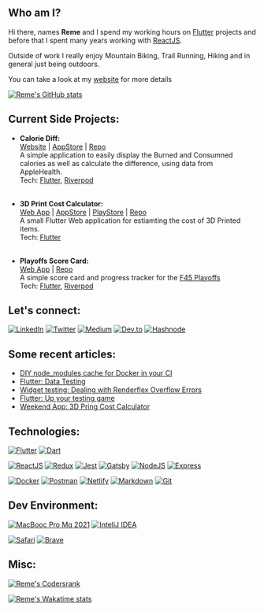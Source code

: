 <h2>Who am I?</h2>

Hi there, names **Reme** and I spend my working hours on [Flutter](https://flutter.dev) projects and before that I spent many years working with [ReactJS](https://reactjs.org).

Outside of work I really enjoy Mountain Biking, Trail Running, Hiking and in general just being outdoors.

You can take a look at my [website](https://remelehane.dev) for more details

[![Reme's GitHub stats](https://github-readme-stats.vercel.app/api?username=RemeJuan&count_private=true&show_icons=true)](https://wakatime.com/@RemeJuan)

<h2>Current Side Projects:</h2>

- **Calorie Diff:**
  <br/>
  [Website](https://caloriediff.app) | [AppStore](https://apps.apple.com/za/app/calorie-diff/id6444097631) | [Repo](https://github.com/RemeJuan/calorie_diff)
  <br/>
  A simple application to easily display the Burned and Consumned calories as well as calculate the difference, using data from AppleHealth.
  <br/>
  Tech: [Flutter](https://flutter.dev), [Riverpod](https://riverpod.dev)
  <br/>
  <br/>
  
- **3D Print Cost Calculator:**
  <br/>
  [Web App](https://3dpcc.pages.dev) | [AppStore](https://apps.apple.com/za/app/3d-printer-cost-calculator/id6444106268) | [PlayStore](https://play.google.com/store/apps/details?id=com.threed_print_calculator) | [Repo](https://github.com/RemeJuan/threed_print_cost_calculator)
  <br/>
  A small Flutter Web application for estiamting the cost of 3D Printed items.
  <br/>
  Tech: [Flutter](https://flutter.dev)
  <br/>
  <br/>
- **Playoffs Score Card:**
  <br/>
  [Web App](https://playoffsscorecard.app) | [Repo](https://github.com/RemeJuan/playoffs_score_tracker)
  <br/>
  A simple score card and progress tracker for the [F45 Playoffs](https://www.f45playoffs.com/)
  <br/>
  Tech: [Flutter](https://flutter.dev), [Riverpod](https://riverpod.dev)
  <br/>
<h2>Let's connect:</h2>

[![LinkedIn](https://img.shields.io/badge/LinkedIn-0077B5?style=for-the-badge&logo=linkedin&logoColor=white)](https://www.linkedin.com/in/remelehane/)
[![Twitter](https://img.shields.io/badge/Twitter-1DA1F2?style=for-the-badge&logo=twitter&logoColor=white)](https://twitter.com/RemeJuan)
[![Medium](https://img.shields.io/badge/Medium-12100E?style=for-the-badge&logo=medium&logoColor=white)](https://remelehane.medium.com/)
[![Dev.to](https://img.shields.io/badge/dev.to-0A0A0A?style=for-the-badge&logo=dev-dot-to&logoColor=white)](https://dev.to/remejuan)
[![Hashnode](https://img.shields.io/badge/hashnode-0A0A0A?style=for-the-badge&logo=hashnode&logoColor=white)](https://node.remelehane.dev)

<h2>Some recent articles:</h2>

<!-- BLOG-POST-LIST:START -->
- [DIY node_modules cache for Docker in your CI](https://blog.remelehane.dev/diy-nodemodules-cache-for-docker-in-your-ci)
- [Flutter: Data Testing](https://blog.remelehane.dev/flutter-data-testing)
- [Widget testing: Dealing with Renderflex Overflow Errors](https://blog.remelehane.dev/widget-testing-dealing-with-renderflex-overflow-errors)
- [Flutter: Up your testing game](https://blog.remelehane.dev/flutter-up-your-testing-game)
- [Weekend App: 3D Pring Cost Calculator](https://blog.remelehane.dev/weekend-app-3d-pring-cost-calculator)
<!-- BLOG-POST-LIST:END -->

<h2>Technologies:</h2>

[![Flutter](https://img.shields.io/badge/Flutter-02569B?style=for-the-badge&logo=flutter&logoColor=white)]()
[![Dart](https://img.shields.io/badge/Dart-0175C2?style=for-the-badge&logo=dart&logoColor=white)]()

[![ReactJS](https://img.shields.io/badge/React-20232A?style=for-the-badge&logo=react&logoColor=61DAFB)]()
[![Redux](https://img.shields.io/badge/Redux-593D88?style=for-the-badge&logo=redux&logoColor=white)]()
[![Jest](https://img.shields.io/badge/Jest-C21325?style=for-the-badge&logo=jest&logoColor=white)]()
[![Gatsby](https://img.shields.io/badge/Gatsby-663399?style=for-the-badge&logo=gatsby&logoColor=white)]()
[![NodeJS](https://img.shields.io/badge/Node.js-43853D?style=for-the-badge&logo=node-dot-js&logoColor=white)]()
[![Express](https://img.shields.io/badge/Express.js-000000?style=for-the-badge&logo=express&logoColor=white)]()

[![Docker](https://img.shields.io/badge/Docker-2CA5E0?style=for-the-badge&logo=docker&logoColor=white)]()
[![Postman](https://img.shields.io/badge/Postman-FF6C37?style=for-the-badge&logo=Postman&logoColor=white)]()
[![Netlify](https://img.shields.io/badge/Netlify-00C7B7?style=for-the-badge&logo=netlify&logoColor=white)]()
[![Markdown](https://img.shields.io/badge/Markdown-000000?style=for-the-badge&logo=markdown&logoColor=white)]()
[![Git](https://img.shields.io/badge/Git-F05032?style=for-the-badge&logo=git&logoColor=white)]()

<h2>Dev Environment:</h2>

[![MacBooc Pro Mq 2021](https://img.shields.io/badge/Apple-MacBook_Pro_2021-999999?style=for-the-badge&logo=apple&logoColor=white)]()
[![InteliJ IDEA](https://img.shields.io/badge/IntelliJIDEA-000000.svg?style=for-the-badge&logo=intellij-idea&logoColor=white)]()

[![Safari](https://img.shields.io/badge/Safari-FF1B2D?style=for-the-badge&logo=Safari&logoColor=white)]()
[![Brave](https://img.shields.io/badge/Brave-FF1B2D?style=for-the-badge&logo=Brave&logoColor=white)]()

<h2>Misc:</h2>

[![Reme's Codersrank](https://cr-ss-service.azurewebsites.net/api/ScreenShot?widget=summary&username=remejuan)](https://profile.codersrank.io/user/remejuan)

[![Reme's Wakatime stats](https://github-readme-stats.vercel.app/api/wakatime?username=RemeJuan&layout=compact)](https://wakatime.com/@RemeJuan)


